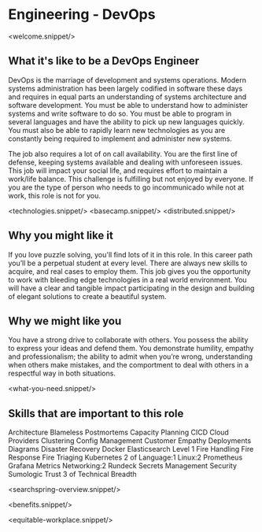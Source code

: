 # Engineering - DevOps
<welcome.snippet/>

## What it's like to be a DevOps Engineer
DevOps is the marriage of development and systems operations. Modern systems administration has been largely codified in software these days and requires in equal parts an understanding of systems architecture and software development. You must be able to understand how to administer systems and write software to do so. You must be able to program in several languages and have the ability to pick up new languages quickly. You must also be able to rapidly learn new technologies as you are constantly being required to implement and administer new systems.

The job also requires a lot of on call availability. You are the first line of defense, keeping systems available and dealing with unforeseen issues. This job will impact your social life, and requires effort to maintain a work/life balance. This challenge is fulfilling but not enjoyed by everyone.  If you are the type of person who needs to go incommunicado while not at work, this role is not for you.


<technologies.snippet/>
<basecamp.snippet/>
<distributed.snippet/>

## Why you might like it
If you love puzzle solving, you'll find lots of it in this role. In this career path you’ll be a perpetual student at every level. There are always new skills to acquire, and real cases to employ them. This job gives you the opportunity to work with bleeding edge technologies in a real world environment. You will have a clear and tangible impact participating in the design and building of elegant solutions to create a beautiful system.

## Why we might like you
You have a strong drive to collaborate with others. You possess the ability to express your ideas and defend them. You demonstrate humility, empathy and professionalism; the ability to admit when you’re wrong, understanding when others make mistakes, and the comportment to deal with others in a respectful way in both situations.

<what-you-need.snippet/>

## Skills that are important to this role

<skills>
Architecture
Blameless Postmortems
Capacity Planning
CICD
Cloud Providers
Clustering
Config Management
Customer Empathy
Deployments
Diagrams
Disaster Recovery
Docker
Elasticsearch Level 1
Fire Handling
Fire Response
Fire Triaging
Kubernetes
2 of Language:1
Linux:2
Prometheus
Grafana
Metrics
Networking:2
Rundeck
Secrets Management
Security
Sumologic
Trust
3 of Technical Breadth
</skills>

<inherit doc="engineering-junior-devops.md"/>

<searchspring-overview.snippet/>

<benefits.snippet/>

<equitable-workplace.snippet/>
